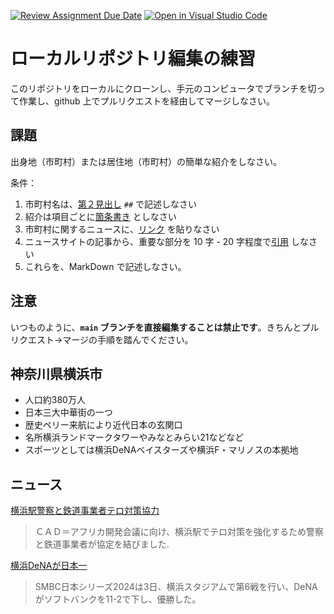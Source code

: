 [![Review Assignment Due Date](https://classroom.github.com/assets/deadline-readme-button-22041afd0340ce965d47ae6ef1cefeee28c7c493a6346c4f15d667ab976d596c.svg)](https://classroom.github.com/a/Jc5hINgy)
[![Open in Visual Studio Code](https://classroom.github.com/assets/open-in-vscode-2e0aaae1b6195c2367325f4f02e2d04e9abb55f0b24a779b69b11b9e10269abc.svg)](https://classroom.github.com/online_ide?assignment_repo_id=19847827&assignment_repo_type=AssignmentRepo)
# ローカルリポジトリ編集の練習

このリポジトリをローカルにクローンし、手元のコンピュータでブランチを切って作業し、github 上でプルリクエストを経由してマージしなさい。

## 課題

出身地（市町村）または居住地（市町村）の簡単な紹介をしなさい。

条件：

1. 市町村名は、[第２見出し](https://docs.github.com/ja/get-started/writing-on-github/getting-started-with-writing-and-formatting-on-github/basic-writing-and-formatting-syntax#headings) `##` で記述しなさい
1. 紹介は項目ごとに[箇条書き](https://docs.github.com/ja/get-started/writing-on-github/getting-started-with-writing-and-formatting-on-github/basic-writing-and-formatting-syntax#lists) としなさい
3. 市町村に関するニュースに、[リンク](https://docs.github.com/ja/get-started/writing-on-github/getting-started-with-writing-and-formatting-on-github/basic-writing-and-formatting-syntax#lists) を貼りなさい
4. ニュースサイトの記事から、重要な部分を 10 字 - 20 字程度で[引用](https://docs.github.com/ja/get-started/writing-on-github/getting-started-with-writing-and-formatting-on-github/basic-writing-and-formatting-syntax#quoting-text) しなさい
5. これらを、MarkDown で記述しなさい。

## 注意

いつものように、**`main` ブランチを直接編集することは禁止です**。きちんとプルリクエスト→マージの手順を踏んでください。
## 神奈川県横浜市
- 人口約380万人
- 日本三大中華街の一つ
- 歴史ペリー来航により近代日本の玄関口
- 名所横浜ランドマークタワーやみなとみらい21などなど
- スポーツとしては横浜DeNAベイスターズや横浜F・マリノスの本拠地
## ニュース
[横浜駅警察と鉄道事業者テロ対策協力](https://www3.nhk.or.jp/lnews/yokohama/20250624/1050023470.html)
>ＣＡＤ＝アフリカ開発会議に向け、横浜駅でテロ対策を強化するため警察と鉄道事業者が協定を結びました.

[横浜DeNAが日本一](https://www.nikkei.com/article/DGXZQODH0326U0T01C24A1000000/)
>SMBC日本シリーズ2024は3日、横浜スタジアムで第6戦を行い、DeNAがソフトバンクを11-2で下し、優勝した。



